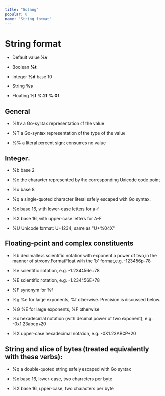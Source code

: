 ```yaml
---
title: "Golang"
popular: 0
name: "String format"
---
```


# String format

- Default value **%v**

- Boolean **%t**

- Integer **%d** base 10

- String **%s**

- Floating **%f** **%.2f** **%.0f**

## General

- %#v a Go-syntax representation of the value

- %T a Go-syntax representation of the type of the value

- %% a literal percent sign; consumes no value

## Integer:

- %b base 2

- %c the character represented by the corresponding Unicode code point

- %o base 8

- %q a single-quoted character literal safely escaped with Go syntax.

- %x base 16, with lower-case letters for a-f

- %X base 16, with upper-case letters for A-F

- %U Unicode format: U+1234; same as "U+%04X"

## Floating-point and complex constituents

- %b decimalless scientific notation with exponent a power of two,in the manner of strconv.FormatFloat with the 'b' format,e.g. -123456p-78

- %e scientific notation, e.g. -1.234456e+78

- %E scientific notation, e.g. -1.234456E+78

- %F synonym for %f

- %g %e for large exponents, %f otherwise. Precision is discussed below.

- %G %E for large exponents, %F otherwise

- %x hexadecimal notation (with decimal power of two exponent), e.g. -0x1.23abcp+20

- %X upper-case hexadecimal notation, e.g. -0X1.23ABCP+20

## String and slice of bytes (treated equivalently with these verbs):

- %q a double-quoted string safely escaped with Go syntax

- %x base 16, lower-case, two characters per byte

- %X base 16, upper-case, two characters per byte
